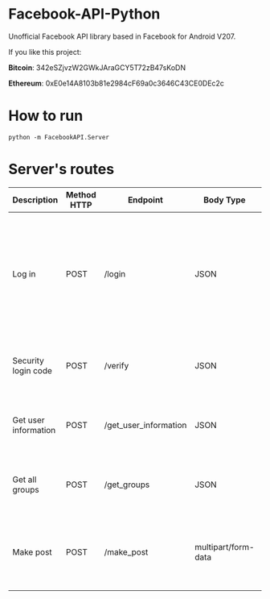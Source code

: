 # Facebook-API-Python

Unofficial Facebook API library based in Facebook for Android V207.

If you like this project:  

**Bitcoin**: 342eSZjvzW2GWkJAraGCY5T72zB47sKoDN

**Ethereum**: 0xE0e14A8103b81e2984cF69a0c3646C43CE0DEc2c

# How to run

```
python -m FacebookAPI.Server
```

# Server's routes

| Description            | Method HTTP | Endpoint             | Body Type          | Request Body                                                                                     | Response Body                                                                                                                                                                  | 
|------------------------|-------------|----------------------|--------------------|--------------------------------------------------------------------------------------------------|--------------------------------------------------------------------------------------------------------------------------------------------------------------------------------|
| Log in                 | POST        | /login               | JSON               | `{"email": "...", "password": "..."}`                                                           | `{"access_token": "EAAAA...", "uid": "XXX...", "session_cookies":[{"name": "...","value": "..."}, ...]} Or: {"code": 406, "login_first_factor": "...", "message": "Login approvals are on. Expect an SMS shortly with a code to use for log in (406)", "uid": "..."}`
| Security login code    | POST        | /verify              | JSON               | `{"email": "...","uid": "XXX...", "login_first_factor": "YYY...", "pin": "ZZZ..."}`             | `{"access_token": "EAAAA...", "uid": "XXX...", "session_cookies":[{"name": "...","value": "..."}, ...]}`                                                                      |
| Get user information   | POST        | /get_user_information | JSON               | `{"access_token": "EAAAA...", "uid": "XXX...", "session_cookies":[{"name": "...","value": "..."}, ...]}` | `{"full_name": "...", "image_name": "..."}`                                                                                                                                    |
| Get all groups         | POST        | /get_groups          | JSON               | `{"access_token": "EAAAA...", "uid": "XXX...", "session_cookies":[{"name": "...","value": "..."}, ...]}` | `{ "groups":[{"name": "...", "id": "...","url": "..."}, ... ] }`                                                                                                              |
| Make post              | POST        | /make_post           | multipart/form-data | `{"access_token": "EAAAA...", "uid": "XXX...", "session_cookies":[{"name": "...","value": "..."}, ...], "group_id": "YYY...", "description": "..."}` | `{"post_url": "https://..."}` 

